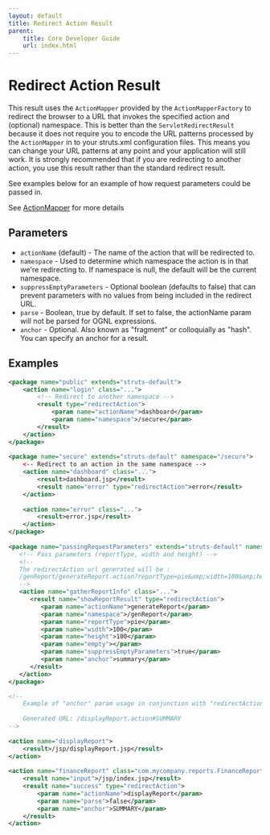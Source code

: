 ```yaml
---
layout: default
title: Redirect Action Result
parent:
    title: Core Developer Guide
    url: index.html
---
```


# Redirect Action Result

This result uses the `ActionMapper` provided by the `ActionMapperFactory` to redirect the browser to a URL that invokes 
the specified action and (optional) namespace. This is better than the `ServletRedirectResult` because it does not require 
you to encode the URL patterns processed by the `ActionMapper` in to your struts.xml configuration files. This means 
you can change your URL patterns at any point and your application will still work. It is strongly recommended that if you 
are redirecting to another action, you use this result rather than the standard redirect result.

See examples below for an example of how request parameters could be passed in.

See [ActionMapper](action-mapper.html) for more details

## Parameters

- `actionName` (default) - The name of the action that will be redirected to.
- `namespace` - Used to determine which namespace the action is in that we're redirecting to. If namespace is null, 
  the default will be the current namespace.
- `suppressEmptyParameters` - Optional boolean (defaults to false) that can prevent parameters with no values from being
  included in the redirect URL.
- `parse` - Boolean, true by default. If set to false, the actionName param will not be parsed for OGNL expressions.
- `anchor` - Optional. Also known as "fragment" or colloquially as "hash". You can specify an anchor for a result.

## Examples

```xml
<package name="public" extends="struts-default">
    <action name="login" class="...">
        <!-- Redirect to another namespace -->
        <result type="redirectAction">
            <param name="actionName">dashboard</param>
            <param name="namespace">/secure</param>
        </result>
    </action>
</package>
 
<package name="secure" extends="struts-default" namespace="/secure">
    <-- Redirect to an action in the same namespace -->
    <action name="dashboard" class="...">
        <result>dashboard.jsp</result>
        <result name="error" type="redirectAction">error</result>
    </action>
 
    <action name="error" class="...">
        <result>error.jsp</result>
    </action>
</package>
 
<package name="passingRequestParameters" extends="struts-default" namespace="/passingRequestParameters">
   <!-- Pass parameters (reportType, width and height) -->
   <!--
   The redirectAction url generated will be :
   /genReport/generateReport.action?reportType=pie&amp;width=100&amp;height=100#summary
   -->
   <action name="gatherReportInfo" class="...">
      <result name="showReportResult" type="redirectAction">
         <param name="actionName">generateReport</param>
         <param name="namespace">/genReport</param>
         <param name="reportType">pie</param>
         <param name="width">100</param>
         <param name="height">100</param>
         <param name="empty"></param>
         <param name="suppressEmptyParameters">true</param>
         <param name="anchor">summary</param>
      </result>
   </action>
</package>
```

```xml
<!--
    Example of "anchor" param usage in conjunction with "redirectAction" result-type.
 
    Generated URL: /displayReport.action#SUMMARY
-->
 
<action name="displayReport">
    <result>/jsp/displayReport.jsp</result>
</action>
 
<action name="financeReport" class="com.mycompany.reports.FinanceReportAction"> 
    <result name="input">/jsp/index.jsp</result>            
    <result name="success" type="redirectAction">
        <param name="actionName">displayReport</param>
        <param name="parse">false</param>
        <param name="anchor">SUMMARY</param>
    </result>
</action>
```
